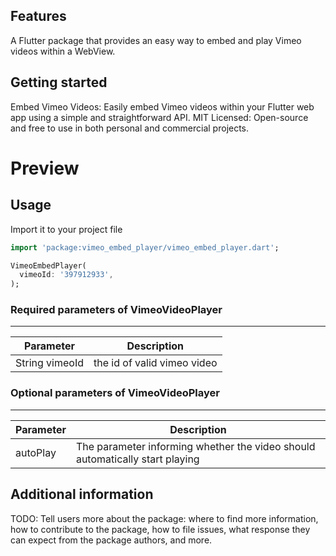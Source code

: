 ## Features

A Flutter package that provides an easy way to embed and play Vimeo videos within a WebView.

## Getting started

Embed Vimeo Videos: Easily embed Vimeo videos within your Flutter web app using a simple and straightforward API.
MIT Licensed: Open-source and free to use in both personal and commercial projects.

# Preview

## Usage

Import it to your project file

```dart
import 'package:vimeo_embed_player/vimeo_embed_player.dart';
```

```dart
VimeoEmbedPlayer(
  vimeoId: '397912933',
);
```

### Required parameters of VimeoVideoPlayer
------------
| Parameter      | Description                 |
|----------------|-----------------------------|
| String vimeoId | the id of valid vimeo video |

### Optional parameters of VimeoVideoPlayer
------------
| Parameter   | Description                                                                                     |
|-------------|-------------------------------------------------------------------------------------------------|
| autoPlay    | The parameter informing whether the video should automatically start playing                    |


## Additional information

TODO: Tell users more about the package: where to find more information, how to
contribute to the package, how to file issues, what response they can expect
from the package authors, and more.
